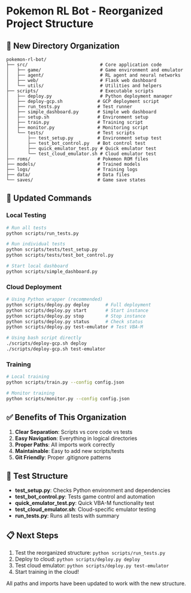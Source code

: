 # Pokemon RL Bot - Reorganized Project Structure

## 📁 New Directory Organization

```
pokemon-rl-bot/
├── src/                           # Core application code
│   ├── game/                      # Game environment and emulator
│   ├── agent/                     # RL agent and neural networks  
│   ├── web/                       # Flask web dashboard
│   └── utils/                     # Utilities and helpers
├── scripts/                       # Executable scripts
│   ├── deploy.py                  # Python deployment manager
│   ├── deploy-gcp.sh             # GCP deployment script  
│   ├── run_tests.py              # Test runner
│   ├── simple_dashboard.py       # Simple web dashboard
│   ├── setup.sh                  # Environment setup
│   ├── train.py                  # Training script
│   ├── monitor.py                # Monitoring script
│   └── tests/                    # Test scripts
│       ├── test_setup.py         # Environment setup test
│       ├── test_bot_control.py   # Bot control test
│       ├── quick_emulator_test.py # Quick emulator test
│       └── test_cloud_emulator.sh # Cloud emulator test
├── roms/                         # Pokemon ROM files
├── models/                       # Trained models
├── logs/                         # Training logs
├── data/                         # Data files
└── saves/                        # Game save states
```

## 🚀 Updated Commands

### Local Testing
```bash
# Run all tests
python scripts/run_tests.py

# Run individual tests
python scripts/tests/test_setup.py
python scripts/tests/test_bot_control.py

# Start local dashboard
python scripts/simple_dashboard.py
```

### Cloud Deployment
```bash
# Using Python wrapper (recommended)
python scripts/deploy.py deploy      # Full deployment
python scripts/deploy.py start       # Start instance
python scripts/deploy.py stop        # Stop instance
python scripts/deploy.py status      # Check status
python scripts/deploy.py test-emulator # Test VBA-M

# Using bash script directly
./scripts/deploy-gcp.sh deploy
./scripts/deploy-gcp.sh test-emulator
```

### Training
```bash
# Local training
python scripts/train.py --config config.json

# Monitor training
python scripts/monitor.py --config config.json
```

## ✅ Benefits of This Organization

1. **Clear Separation**: Scripts vs core code vs tests
2. **Easy Navigation**: Everything in logical directories
3. **Proper Paths**: All imports work correctly
4. **Maintainable**: Easy to add new scripts/tests
5. **Git Friendly**: Proper .gitignore patterns

## 🧪 Test Structure

- **test_setup.py**: Checks Python environment and dependencies
- **test_bot_control.py**: Tests game control and automation
- **quick_emulator_test.py**: Quick VBA-M functionality test
- **test_cloud_emulator.sh**: Cloud-specific emulator testing
- **run_tests.py**: Runs all tests with summary

## 📋 Next Steps

1. Test the reorganized structure: `python scripts/run_tests.py`
2. Deploy to cloud: `python scripts/deploy.py deploy`
3. Test cloud emulator: `python scripts/deploy.py test-emulator`
4. Start training in the cloud!

All paths and imports have been updated to work with the new structure.
